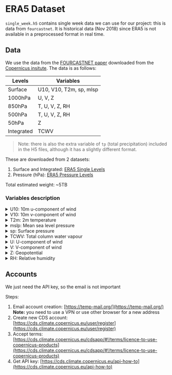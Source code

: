 # ERA5 Dataset

`single_week.h5` contains single week data we can use for our project: this is data from `fourcastnet`. It is historical data (Nov 2018) since ERA5 is not available in a preprocessed format in real time.

## Data

We use the data from the [FOURCASTNET paper](https://arxiv.org/abs/2202.11214) downloaded from the [Copernicus insitute](https://cds.climate.copernicus.eu/). The data is as follows:

| Levels     | Variables               |
| ---------- | ----------------------- |
| Surface    | U10, V10, T2m, sp, mlsp |
| 1000hPa    | U, V, Z                 |
| 850hPa     | T, U, V, Z, RH          |
| 500hPa     | T, U, V, Z, RH          |
| 50hPa      | Z                       |
| Integrated | TCWV                    |

> Note: there is also the extra variable of `tp` (total precipitation) included in the H5 files, although it has a slightly different format.

These are downloaded from 2 datasets:

1. Surface and Integrated: [ERA5 Single Levels](https://cds.climate.copernicus.eu/cdsapp#!/dataset/reanalysis-era5-single-levels?tab=form)
2. Pressure (hPa): [ERA5 Pressure Levels](https://cds.climate.copernicus.eu/cdsapp#!/dataset/reanalysis-era5-single-levels?tab=form)

Total estimated weight: ~5TB

### Variables description

<details close>
<summary>U10: 10m u-component of wind </summary>
[m s-1]

> This parameter is the eastward component of the 10m wind. It is the horizontal speed of air moving towards the east, at a height of ten metres above the surface of the Earth, in metres per second. Care should be taken when comparing this parameter with observations, because wind observations vary on small space and time scales and are affected by the local terrain, vegetation and buildings that are represented only on average in the ECMWF Integrated Forecasting System (IFS). This parameter can be combined with the V component of 10m wind to give the speed and direction of the horizontal 10m wind.

</details>

<details close>
<summary>V10: 10m v-component of wind </summary>
[m s-1]

> This parameter is the northward component of the 10m wind. It is the horizontal speed of air moving towards the north, at a height of ten metres above the surface of the Earth, in metres per second. Care should be taken when comparing this parameter with observations, because wind observations vary on small space and time scales and are affected by the local terrain, vegetation and buildings that are represented only on average in the ECMWF Integrated Forecasting System (IFS). This parameter can be combined with the U component of 10m wind to give the speed and direction of the horizontal 10m wind.

</details>

<details close>
<summary>T2m: 2m temperature</summary>
[K]

> This parameter is the temperature of air at 2m above the surface of land, sea or inland waters. 2m temperature is calculated by interpolating between the lowest model level and the Earth's surface, taking account of the atmospheric conditions. This parameter has units of kelvin (K). Temperature measured in kelvin can be converted to degrees Celsius (°C) by subtracting 273.15.

</details>

<details close>
<summary>mslp: Mean sea level pressure	</summary>
[Pa]

> This parameter is the pressure (force per unit area) of the atmosphere at the surface of the Earth, adjusted to the height of mean sea level. It is a measure of the weight that all the air in a column vertically above a point on the Earth's surface would have, if the point were located at mean sea level. It is calculated over all surfaces - land, sea and inland water. Maps of mean sea level pressure are used to identify the locations of low and high pressure weather systems, often referred to as cyclones and anticyclones. Contours of mean sea level pressure also indicate the strength of the wind. Tightly packed contours show stronger winds. The units of this parameter are pascals (Pa). Mean sea level pressure is often measured in hPa and sometimes is presented in the old units of millibars, mb (1 hPa = 1 mb = 100 Pa).

</details>

<details close>
<summary>sp: Surface pressure</summary>
[Pa]

> This parameter is the pressure (force per unit area) of the atmosphere at the surface of land, sea and inland water. It is a measure of the weight of all the air in a column vertically above a point on the Earth's surface. Surface pressure is often used in combination with temperature to calculate air density. The strong variation of pressure with altitude makes it difficult to see the low and high pressure weather systems over mountainous areas, so mean sea level pressure, rather than surface pressure, is normally used for this purpose. The units of this parameter are Pascals (Pa). Surface pressure is often measured in hPa and sometimes is presented in the old units of millibars, mb (1 hPa = 1 mb= 100 Pa).

</details>

<details close>
<summary>TCWV: Total column water vapour</summary>
[kg m-2]

> This parameter is the total amount of water vapour in a column extending from the surface of the Earth to the top of the atmosphere. This parameter represents the area averaged value for a grid box.

</details>

<details close>
<summary>U: U-component of wind</summary>
[m s-1]

> This parameter is the eastward component of the wind. It is the horizontal speed of air moving towards the east. A negative sign indicates air moving towards the west. This parameter can be combined with the V component of wind to give the speed and direction of the horizontal wind.

</details>

<details close>
<summary>V: V-component of wind	</summary>
[m s-1]

> This parameter is the northward component of the wind. It is the horizontal speed of air moving towards the north. A negative sign indicates air moving towards the south. This parameter can be combined with the U component of wind to give the speed and direction of the horizontal wind.

</details>

<details close>
<summary>Z: Geopotential	</summary>
[m2 s-2]

> This parameter is the gravitational potential energy of a unit mass, at a particular location, relative to mean sea level. It is also the amount of work that would have to be done, against the force of gravity, to lift a unit mass to that location from mean sea level. The geopotential height can be calculated by dividing the geopotential by the Earth's gravitational acceleration, g (=9.80665 m s-2). The geopotential height plays an important role in synoptic meteorology (analysis of weather patterns). Charts of geopotential height plotted at constant pressure levels (e.g., 300, 500 or 850 hPa) can be used to identify weather systems such as cyclones, anticyclones, troughs and ridges. At the surface of the Earth, this parameter shows the variations in geopotential (height) of the surface, and is often referred to as the orography.

</details>

<details close>
<summary>RH: Relative humidity	</summary>
[%]

> This parameter is the water vapour pressure as a percentage of the value at which the air becomes saturated (the point at which water vapour begins to condense into liquid water or deposition into ice). For temperatures over 0°C (273.15 K) it is calculated for saturation over water. At temperatures below -23°C it is calculated for saturation over ice. Between -23°C and 0°C this parameter is calculated by interpolating between the ice and water values using a quadratic function.

</details>

## Accounts

We just need the API key, so the email is not important

Steps:

1. Email account creation: [https://temp-mail.org/](https://temp-mail.org/)
   **Note:** you need to use a VPN or use other browser for a new address
2. Create new CDS account: [https://cds.climate.copernicus.eu/user/register](https://cds.climate.copernicus.eu/user/register)
3. Accept terms: [https://cds.climate.copernicus.eu/cdsapp/#!/terms/licence-to-use-copernicus-products](https://cds.climate.copernicus.eu/cdsapp/#!/terms/licence-to-use-copernicus-products)
4. Get API key: [https://cds.climate.copernicus.eu/api-how-to](https://cds.climate.copernicus.eu/api-how-to)
